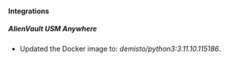 
#### Integrations

##### AlienVault USM Anywhere
- Updated the Docker image to: *demisto/python3:3.11.10.115186*.


